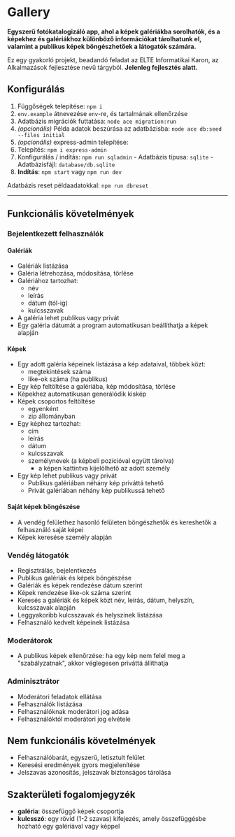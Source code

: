 # Gallery

**Egyszerű fotókatalogizáló app, ahol a képek galériákba sorolhatók, és a képekhez és galériákhoz különböző információkat tárolhatunk el, valamint a publikus képek böngészhetőek a látogatók számára.**

Ez egy gyakorló projekt, beadandó feladat az ELTE Informatikai Karon, az Alkalmazások fejlesztése nevű tárgyból.
**Jelenleg fejlesztés alatt.**

## Konfigurálás

1. Függőségek telepítése: `npm i`
2. `env.example` átnevezése `env`-re, és tartalmának ellenőrzése
2. Adatbázis migrációk futtatása: `node ace migration:run`
3. _(opcionális)_ Példa adatok beszúrása az adatbázisba: `node ace db:seed --files initial`
4. _(opcionális)_ express-admin telepítése:
  1. Telepítés: `npm i express-admin`
  2. Konfigurálás / indítás: `npm run sqladmin`
    - Adatbázis típusa: `sqlite`
    - Adatbázisfájl: `database/db.sqlite`
5. **Indítás**: `npm start` vagy `npm run dev`

Adatbázis reset példaadatokkal: `npm run dbreset`

--------------------

## Funkcionális követelmények

### Bejelentkezett felhasználók

#### Galériák

* Galériák listázása
* Galéria létrehozása, módosítása, törlése
* Galériához tartozhat:
  - név
  - leírás
  - dátum (tól-ig)
  - kulcsszavak
* A galéria lehet publikus vagy privát
* Egy galéria dátumát a program automatikusan beállíthatja a képek alapján

#### Képek

* Egy adott galéria képeinek listázása a kép adataival, többek közt:
  - megtekintések száma
  - like-ok száma (ha publikus)
* Egy kép feltöltése a galériába, kép módosítása, törlése
* Képekhez automatikusan generálódik kiskép
* Képek csoportos feltöltése
  - egyenként
  - zip állományban
* Egy képhez tartozhat:
  - cím
  - leírás
  - dátum
  - kulcsszavak
  - személynevek (a képbeli pozícióval együtt tárolva)
    * a képen kattintva kijelölhető az adott személy
* Egy kép lehet publikus vagy privát
  - Publikus galériában néhány kép priváttá tehető
  - Privát galériában néhány kép publikussá tehető

#### Saját képek böngészése

* A vendég felülethez hasonló felületen böngészhetők és kereshetők a felhasználó saját képei
* Képek keresése személy alapján

### Vendég látogatók

* Regisztrálás, bejelentkezés
* Publikus galériák és képek böngészése
* Galériák és képek rendezése dátum szerint
* Képek rendezése like-ok száma szerint
* Keresés a galériák és képek közt név, leírás, dátum, helyszín, kulcsszavak alapján
* Leggyakoribb kulcsszavak és helyszínek listázása
* Felhasználó kedvelt képeinek listázása

### Moderátorok

* A publikus képek ellenőrzése: ha egy kép nem felel meg a "szabályzatnak", akkor véglegesen priváttá állíthatja

### Adminisztrátor

* Moderátori feladatok ellátása
* Felhasználók listázása
* Felhasználóknak moderátori jog adása
* Felhasználóktól moderátori jog elvétele

## Nem funkcionális követelmények

* Felhasználóbarát, egyszerű, letisztult felület
* Keresési eredmények gyors megjelenítése
* Jelszavas azonosítás, jelszavak biztonságos tárolása

## Szakterületi fogalomjegyzék

* **galéria**: összefüggő képek csoportja
* **kulcsszó**: egy rövid (1-2 szavas) kifejezés, amely összefüggésbe hozható egy galériával vagy képpel

